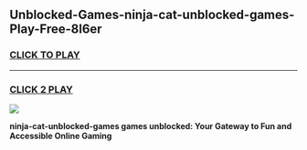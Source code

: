 
## Unblocked-Games-ninja-cat-unblocked-games-Play-Free-8l6er
<h3>
<a href="https://premium76.site?title=ninja-cat-unblocked-games&ref=10A">CLICK TO PLAY</a></h3>
<hr>

<h3>
<a href="https://premium76.site?title=ninja-cat-unblocked-games&ref=10A">CLICK 2 PLAY</a>
  
</h3>

<a href="https://premium76.site?title=ninja-cat-unblocked-games&ref=10A"><img src="https://clearcache.store/games.png"></a>


**ninja-cat-unblocked-games games unblocked: Your Gateway to Fun and Accessible Online Gaming**
